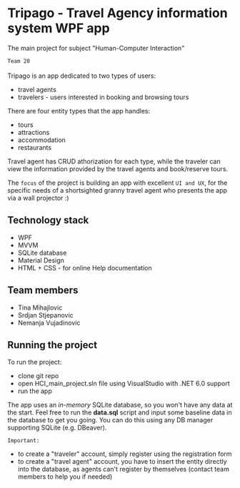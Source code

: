 # Tripago - Travel Agency information system WPF app
The main project for subject "Human-Computer Interaction" 

``Team 20``
<br />
<br />
Tripago is an app dedicated to two types of users:
- travel agents
- travelers - users interested in booking and browsing tours

There are four entity types that the app handles:
- tours
- attractions
- accommodation
- restaurants

Travel agent has CRUD athorization for each type, while the traveler can view the information provided by the travel agents and book/reserve tours.

The ``focus`` of the project is building an app with excellent ``UI and UX``, for the specific needs of a shortsighted granny travel agent who presents the app via a wall projector :)

## Technology stack
- WPF
- MVVM
- SQLite database
- Material Design
- HTML + CSS - for online Help documentation

## Team members
- Tina Mihajlovic
- Srdjan Stjepanovic
- Nemanja Vujadinovic

## Running the project
To run the project:
- clone git repo
- open HCI_main_project.sln file using VisualStudio with .NET 6.0 support
- run the app

The app uses an *in-memory* SQLite database, so you won't have any data at the start. Feel free to run the **data.sql** script and input some baseline data in the database to get you going. You can do this using any DB manager supporting SQLite (e.g. DBeaver).

``Important:``
- to create a "traveler" account, simply register using the registration form
- to create a "travel agent" account, you have to insert the entity directly into the database, as agents can't register by themselves (contact team members to help you if needed)
